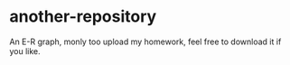 # another-repository
An E-R graph, monly too upload my homework, feel free to download it if you like.
